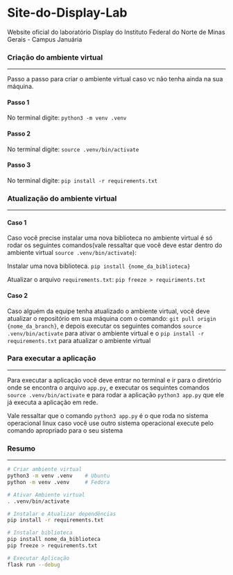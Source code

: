 # Site-do-Display-Lab
Website oficial do laboratório Display do Instituto Federal do Norte de Minas Gerais - Campus Januária



### Criação do ambiente virtual

---
Passo a passo para criar o ambiente virtual caso vc não tenha ainda na sua máquina.

#### Passo 1
No terminal digite: `python3 -m venv .venv`

#### Passo 2

No terminal digite: `source .venv/bin/activate`

#### Passo 3

No terminal digite: `pip install -r requirements.txt`



### Atualização do ambiente virtual

---
#### Caso 1

Caso você precise instalar uma nova biblioteca no ambiente virtual é só rodar 
os seguintes comandos(vale ressaltar que você deve estar dentro do ambiente 
virtual `source .venv/bin/activate`):

Instalar uma nova biblioteca. `pip install {nome_da_biblioteca}`

Atualizar o arquivo `requirements.txt`: `pip freeze > requiriments.txt`



#### Caso 2

Caso alguém da equipe tenha atualizado o ambiente virtual, você deve atualizar o repositório em
sua máquina com o comando: `git pull origin {nome_da_branch}`, e depois executar os seguintes 
comandos `source .venv/bin/activate` para ativar o ambiente virtual e o
`pip install -r requirements.txt` para atualizar o ambiente virtual



### Para executar a aplicação

---
Para executar a aplicação você deve entrar no terminal e ir para o diretório onde se encontra o 
arquivo `app.py`, e executar os sequintes comandos `source .venv/bin/activate` e para rodar a 
aplicação `python3 app.py` que ele já executa a aplicação em rede.

Vale ressaltar que o comando `python3 app.py` é o que roda no sistema operacional linux caso você 
use outro sistema operacional execute pelo comando apropriado para o seu sistema



### Resumo
---
```bash
# Criar ambiente virtual
python3 -m venv .venv    # Ubuntu
python -m venv .venv     # Fedora

# Ativar Ambiente virtual
. .venv/bin/activate

# Instalar e Atualizar dependências
pip install -r requirements.txt

# Instalar biblioteca
pip install nome_da_biblioteca
pip freeze > requirements.txt

# Executar Aplicação
flask run --debug
```